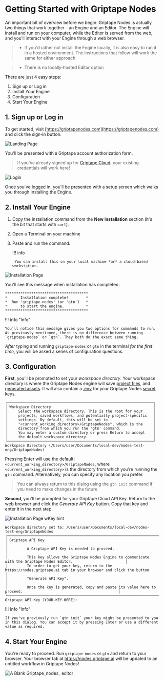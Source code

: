 # Getting Started with Griptape Nodes

An important bit of overview before we begin: Griptape Nodes is actually two things that work together - an Engine and an Editor. The Engine will install and run on your computer, while the Editor is served from the web, and you'll interact with your Engine through a web browser.

> - If you'd rather not install the Engine locally, it is also easy to run it in a hosted environment. The instructions that follow will work the same for either approach.

> - There is no locally-hosted Editor option

There are just 4 easy steps:

1. Sign up or Log in
1. Install Your Engine
1. Configuration
1. Start Your Engine

## 1. Sign up or Log in

To get started, visit [https://griptapenodes.com](https://griptapenodes.com) and click the sign-in button.

![Landing Page](assets/img/getting_started/getting_started-nodes_landing_page.png)

You'll be presented with a Griptape account authorization form.

> If you've already signed up for [Griptape Cloud](https://cloud.griptape.ai), your existing credentials will work here!

![Login](assets/img/getting_started/getting_started-login.png)

Once you've logged in, you'll be presented with a setup screen which walks you through installing the Engine.

## 2. Install Your Engine

1. Copy the installation command from the **New Installation** section (it's the bit that starts with `curl`).

1. Open a Terminal on your machine

1. Paste and run the command.

    !!! info

        You can install this on your local machine *or* a cloud-based workstation.

![Installation Page](assets/img/getting_started/getting_started-installation_page.webp)

You'll see this message when installation has completed:

```
**************************************
*      Installation complete!        *
*  Run 'griptape-nodes' (or 'gtn')   *
*      to start the engine.          *
**************************************
```

!!! info "Info"

    You'll notice this message gives you two options for commands to run. As previously mentioned, there is no difference between running `griptape-nodes` or `gtn`. They both do the exact same thing.

*After* typing and running `griptape-nodes` or `gtn` in the terminal *for the first time*, you will be asked a series of configuration questions.

## 3. Configuration

**First**, you'll be prompted to set your *workspace directory*. Your workspace directory is where the Griptape Nodes engine will save [project files](./reference/glossary.md#project-files), and [generated assets](./reference/glossary.md#generated-assets). It will also contain a [.env](./reference/glossary.md#.env) for your Griptape Nodes [secret keys](./reference/glossary.md#secret-keys).

```
╭───────────────────────────────────────────────────────────────────╮
│ Workspace Directory                                               │
│     Select the workspace directory. This is the root for your     │
│     projects, saved workflows, and potentially project-specific   │
│     settings. By default, this will be set to                     │
│     "<current_working_directory>/GriptapeNodes", which is the     │
│     directory from which you run the 'gtn' command.               │
│     You may enter a custom directory or press Return to accept    │
│     the default workspace directory.                              │
╰───────────────────────────────────────────────────────────────────╯
Workspace Directory (/Users/user/Documents/local-dev/nodes-test-eng/GriptapeNodes)
```

Pressing Enter will use the default: `<current_working_directory>/GriptapeNodes`, where `<current_working_directory>` is the directory from which you're running the `gtn` command. Alternatively, you can specify any location you prefer.

> You can always return to this dialog using the `gtn init` command if you need to make changes in the future.

**Second**, you'll be prompted for your Griptape Cloud API Key. Return to the web browser and click the *Generate API Key* button. Copy that key and enter it in the next step.

![Installation Page wKey hint](assets/img/getting_started/getting_started-installation_page_key_hint.png)

```
Workspace directory set to: /Users/user/Documents/local-dev/nodes-test-eng/GriptapeNodes
╭─────────────────────────────────────────────────────────────────────────────────────────────────────────────────────────╮
│ Griptape API Key                                                                                                        │
│         A Griptape API Key is needed to proceed.                                                                        │
│         This key allows the Griptape Nodes Engine to communicate with the Griptape Nodes Editor.                        │
│         In order to get your key, return to the https://nodes.griptape.ai tab in your browser and click the button      │
│         "Generate API Key".                                                                                             │
│         Once the key is generated, copy and paste its value here to proceed.                                            │
╰─────────────────────────────────────────────────────────────────────────────────────────────────────────────────────────╯
Griptape API Key (YOUR-KEY-HERE):
```

!!! info "Info"

    If you've previously run `gtn init` your key might be presented to you in this dialog. You can accept it by pressing Enter or use a different value as required.

## 4. Start Your Engine

You're ready to proceed. Run `griptape-nodes` or `gtn` and return to your browser. Your browser tab at https://nodes.griptape.ai will be updated to an untitled workflow in Griptape Nodes!

![A Blank Griptape_nodes_ editor](assets/img/getting_started/getting_started-blank_editor.png)
